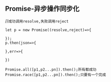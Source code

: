 ## Promise-异步操作同步化  
//`成功调用resolve,失败调用reject` 
```
let p = new Promise((resolve,reject)=>{  

});
p.then(json=>{

},err=>{

}) 
```
`Promise.all([p1,p2...pn]).then();所有都成功`  
`Promise.race([p1,p2...pn]).then();只要有一个完成`
